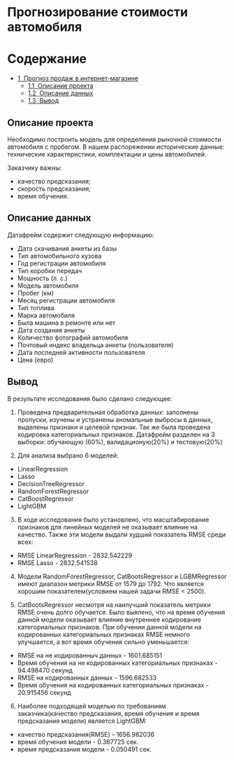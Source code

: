 # Прогнозирование стоимости автомобиля
<h1>Содержание<span class="tocSkip"></span></h1>
<div class="toc"><ul class="toc-item"><li><span><a href="#Прогноз-продаж-в-интернет-магазине" data-toc-modified-id="Прогноз-продаж-в-интернет-магазине-1"><span class="toc-item-num">1&nbsp;&nbsp;</span>Прогноз продаж в интернет-магазине</a></span><ul class="toc-item"><li><span><a href="#Описание-проекта" data-toc-modified-id="Описание-проекта-1.1"><span class="toc-item-num">1.1&nbsp;&nbsp;</span>Описание проекта</a></span></li><li><span><a href="#Описание-данных" data-toc-modified-id="Описание-данных-1.2"><span class="toc-item-num">1.2&nbsp;&nbsp;</span>Описание данных</a></span></li><li><span><a href="#Вывод" data-toc-modified-id="Вывод-1.3"><span class="toc-item-num">1.3&nbsp;&nbsp;</span>Вывод</a></span></li></ul></li></ul></div>



## Описание проекта
Необходимо построить модель для определения рыночной стоимости автомобиля с пробегом. В нашем распоряжении исторические данные: технические характеристики, комплектации и цены автомобилей.

Заказчику важны:

* качество предсказания;
* скорость предсказания;
* время обучения. 

## Описание данных

Датафрейм содержит следующую информацию:

* Дата скачивания анкеты из базы
* Тип автомобильного кузова
* Год регистрации автомобиля
* Тип коробки передач
* Мощность (л. с.)
* Модель автомобиля
* Пробег (км)
* Месяц регистрации автомобиля
* Тип топлива
* Марка автомобиля
* Была машина в ремонте или нет
* Дата создания анкеты
* Количество фотографий автомобиля
* Почтовый индекс владельца анкеты (пользователя)
* Дата последней активности пользователя
* Цена (евро)

## Вывод
В результате исследования было сделано следующее:

1. Проведена предварительная обработка данных: заполнены пропуски, изучены и устранены аномальные выбросы в данных, выделены признаки и целевой признак. Так же была проведена кодировка категориальных признаков. Датафрейм разделен на 3 выборки: обучающую (60%), валидационую(20%) и тестовую(20%)
   
2. Для анализа выбрано 6 моделей:

* LinearRegression
* Lasso
* DecisionTreeRegressor
* RandomForestRegressor
* CatBoostRеgressor
* LightGBM
  
3. В ходе исследования было установлено, что масштабирование признаков для линейных моделей не оказывает влияние на качество. Также эти модели выдали худший показатель RMSE среди всех:

* RMSE LinearRegression - 2832.542229
* RMSE Lasso - 2832.541538
  
4. Модели RandomForestRegressor, CatBootsRegressor и LGBMRegressor имеют диапазон метрики RMSE от 1579 до 1792. Что является хорошим показателем(условием нашей задачи RMSE < 2500).
  
5. CatBootsRegressor несмотря на наилучший показатель метрики RMSE очень долго обучается. Было выялено, что на время обучения данной модели оказывает влияние внутреннее кодирование категориальных признаков. При обучении данной модели на кодированных категориальных признаках RMSE немного улучшается, а вот время обучения сильно уменьшается:
* RMSE на не кодированныч данных - 1601.685151
* Время обучения на не кодированных категориальных признаках - 94.498470 секунд
* RMSE на кодированных данных - 1596.682533
* Время обучения на кодированных категориальных признаках - 20.915456 секунд
  
6. Наиболее подходящей моделью по требованиям заказчика(качество предсказания, время обучения и время предсказания модели) является LightGBM:
* качество предсказания(RMSE) - 1656.982036
* время обучения модели - 0.367725 сек.
* время предсказания модели - 0.050491 сек.

